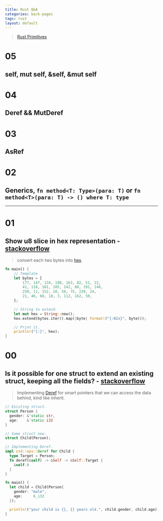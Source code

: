 ```yaml
---
title: Rust Q&A
categories: back-pages
tags: rust
layout: default
---
```


> [Rust Primitives][1]

[1]: https://doc.rust-lang.org/rust-by-example/index.html

# 05
## self, mut self, &self, &mut self

# 04
## Deref && MutDeref

# 03
## AsRef

# 02
## Generics, `fn method<T: Type>(para: T)` or `fn method<T>(para: T) -> () where T: type`

---

# 01
## Show u8 slice in hex representation - [stackoverflow][s-1]

> convert each two bytes into [hex][r-1].
    
```rust
fn main() {
    // Template
    let bytes = [
        177, 147, 134, 198, 163, 82, 51, 22,
        41, 118, 161, 105, 142, 86, 191, 146,
        250, 11, 152, 10, 58, 75, 238, 24,
        21, 46, 68, 18, 3, 112, 162, 50,
    ];

    // String to extend.
    let mut hex = String::new();
    hex.extend(bytes.iter().map(|byte| format!("{:02x}", byte)));

    // Print it.
    println!("{:}", hex);
}
```

# 00
## Is it possible for one struct to extend an existing struct, keeping all the fields? - [stackoverflow][s-2]

> Implementing [Deref][r-2] for smart pointers that we can access the data behind, kind like inherit.
    
```rust
// Existing struct.
struct Person {
  gender: &'static str,
  age:    &'static i32
}

// Some struct new.
struct Child(Person);

// Implementing Deref.
impl std::ops::Deref for Child {
  type Target = Person;
  fn deref(&self) -> &Self -> &Self::Target {
    &self.0
  }
}

fn main() {
  let child = Child(Person{
    gender: "male",
    age:     6_i32
  });

  println!("your child is {}, {} years old.", child.gender, child.age);
}
```


<!-- rust docs -->
[r-1]: https://doc.rust-lang.org/std/fmt/index.html#width
[r-2]: https://doc.rust-lang.org/std/ops/trait.Deref.html

<!-- question links -->
[s-1]: https://stackoverflow.com/questions/27650312/show-u8-slice-in-hex-representation/54302798?noredirect=1#comment95439998_54302798
[s-2]: https://stackoverflow.com/questions/32552593/is-it-possible-for-one-struct-to-extend-an-existing-struct-keeping-all-the-fiel/54301034#54301034
